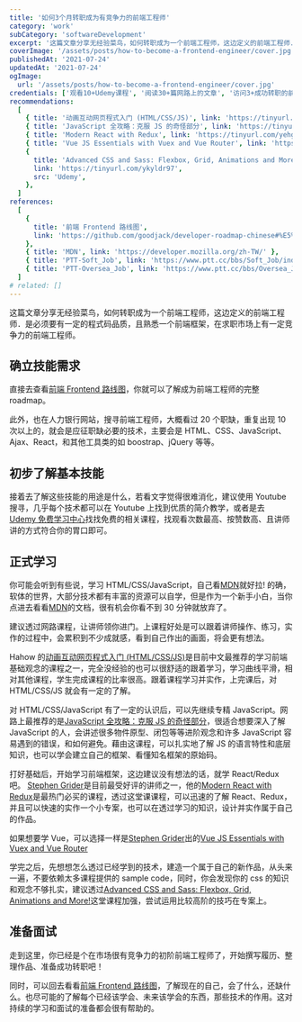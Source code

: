 ```yaml
---
title: '如何3个月转职成为有竞争力的前端工程师'
category: 'work'
subCategory: 'softwareDevelopment'
excerpt: '这篇文章分享无经验菜鸟，如何转职成为一个前端工程师，这边定义的前端工程师．是必须要有一定的程式码品质，且熟悉一个前端框架，在求职市场上有一定竞争力的前端工程师。 '
coverImage: '/assets/posts/how-to-become-a-frontend-engineer/cover.jpg'
publishedAt: '2021-07-24'
updatedAt: '2021-07-24'
ogImage:
  url: '/assets/posts/how-to-become-a-frontend-engineer/cover.jpg'
credentials: ['观看10+Udemy课程', '阅读30+篇网路上的文章', '访问3+成功转职的前端工程师']
recommendations:
  [
    { title: '动画互动网页程式入门 (HTML/CSS/JS)', link: 'https://tinyurl.com/ye77kpm3', src: 'Hahow' },
    { title: 'JavaScript 全攻略：克服 JS 的奇怪部分', link: 'https://tinyurl.com/yemfgsgj', src: 'Udemy' },
    { title: 'Modern React with Redux', link: 'https://tinyurl.com/yehgynsv', src: 'Udemy' },
    { title: 'Vue JS Essentials with Vuex and Vue Router', link: 'https://tinyurl.com/yzp53825', src: 'Udemy' },
    {
      title: 'Advanced CSS and Sass: Flexbox, Grid, Animations and More!',
      link: 'https://tinyurl.com/ykyldr97',
      src: 'Udemy',
    },
  ]
references:
  [
    {
      title: '前端 Frontend 路线图',
      link: 'https://github.com/goodjack/developer-roadmap-chinese#%E5%89%8D%E7%AB%AF-frontend-%E8%B7%AF%E7%B7%9A%E5%9C%96',
    },
    { title: 'MDN', link: 'https://developer.mozilla.org/zh-TW/' },
    { title: 'PTT-Soft_Job', link: 'https://www.ptt.cc/bbs/Soft_Job/index.html' },
    { title: 'PTT-Oversea_Job', link: 'https://www.ptt.cc/bbs/Oversea_Job/index.html' },
  ]
# related: []
---
```


这篇文章分享无经验菜鸟，如何转职成为一个前端工程师，这边定义的前端工程师．是必须要有一定的程式码品质，且熟悉一个前端框架，在求职市场上有一定竞争力的前端工程师。

## 确立技能需求

直接去查看[前端 Frontend 路线图](https://github.com/goodjack/developer-roadmap-chinese#%E5%89%8D%E7%AB%AF-frontend-%E8%B7%AF%E7%B7%9A%E5%9C%96)，你就可以了解成为前端工程师的完整 roadmap。

此外，也在人力银行网站，搜寻前端工程师，大概看过 20 个职缺，重复出现 10 次以上的，就会是应征职缺必要的技术，主要会是 HTML、CSS、JavaScript、Ajax、React，和其他工具类的如 boostrap、jQuery 等等。

## 初步了解基本技能

接着去了解这些技能的用途是什么，若看文字觉得很难消化，建议使用 Youtube 搜寻，几乎每个技术都可以在 Youtube 上找到优质的简介教学，或者是去 [Udemy 免费学习中心](https://tinyurl.com/yfbaghja)找找免费的相关课程，找观看次数最高、按赞数高、且讲师讲的方式符合你的胃口即可。

## 正式学习

你可能会听到有些说，学习 HTML/CSS/JavaScript，自己看[MDN](https://developer.mozilla.org/zh-TW/)就好拉! 的确，软体的世界，大部分技术都有丰富的资源可以自学，但是作为一个新手小白，当你点进去看看[MDN](https://developer.mozilla.org/zh-TW/)的文档，很有机会你看不到 30 分钟就放弃了。

建议透过网路课程，让讲师领你进门。上课程好处是可以跟着讲师操作、练习，实作的过程中，会累积到不少成就感，看到自己作出的画面，将会更有想法。

Hahow 的[动画互动网页程式入门 (HTML/CSS/JS)](https://tinyurl.com/ye77kpm3)是目前中文最推荐的学习前端基础观念的课程之一，完全没经验的也可以很舒适的跟着学习，学习曲线平滑，相对其他课程，学生完成课程的比率很高。跟着课程学习并实作，上完课后，对 HTML/CSS/JS 就会有一定的了解。

对 HTML/CSS/JavaScript 有了一定的认识后，可以先继续专精 JavaScript。网路上最推荐的是[JavaScript 全攻略：克服 JS 的奇怪部分](https://tinyurl.com/yemfgsgj)，很适合想要深入了解 JavaScript 的人，会讲述很多物件原型、闭包等等进阶观念和许多 JavaScript 容易遇到的错误，和如何避免。藉由这课程，可以扎实地了解 JS 的语言特性和底层知识，也可以学会建立自己的框架、看懂知名框架的原始码。

打好基础后，开始学习前端框架，这边建议没有想法的话，就学 React/Redux 吧。 [Stephen Grider](https://tinyurl.com/ydnr493j)是目前最受好评的讲师之一，他的[Modern React with Redux](https://tinyurl.com/yehgynsv)是最热门必买的课程，透过这堂课课程，可以迅速的了解 React、Redux，并且可以快速的实作一个小专案，也可以在透过学习的知识，设计并实作属于自己的作品。

如果想要学 Vue，可以选择一样是[Stephen Grider](https://tinyurl.com/ydnr493j)出的[Vue JS Essentials with Vuex and Vue Router](https://tinyurl.com/yzp53825)

学完之后，先想想怎么透过已经学到的技术，建造一个属于自己的新作品，从头来一遍，不要依赖太多课程提供的 sample code，同时，你会发现你的 css 的知识和观念不够扎实，建议透过[Advanced CSS and Sass: Flexbox, Grid, Animations and More!](https://tinyurl.com/ykyldr97)这堂课程加强，尝试运用比较高阶的技巧在专案上。

## 准备面试

走到这里，你已经是个在市场很有竞争力的初阶前端工程师了，开始撰写履历、整理作品、准备成功转职吧！

同时，可以回去看看[前端 Frontend 路线图](https://github.com/goodjack/developer-roadmap-chinese#%E5%89%8D%E7%AB%AF-frontend-%E8%B7%AF%E7%B7%9A%E5%9C%96)，了解现在的自己，会了什么，还缺什么。也尽可能的了解每个已经该学会、未来该学会的东西，那些技术的作用。这对持续的学习和面试的准备都会很有帮助的。

<!-- ## Reference

1. [前端 Frontend 路线图](https://github.com/goodjack/developer-roadmap-chinese#%E5%89%8D%E7%AB%AF-frontend-%E8%B7%AF%E7%B7%9A%E5%9C%96)
2. [PTT-Soft_Job](https://www.ptt.cc/bbs/Soft_Job/index.html)
3. [PTT-Oversea_Job](https://www.ptt.cc/bbs/Oversea_Job/index.html) -->
